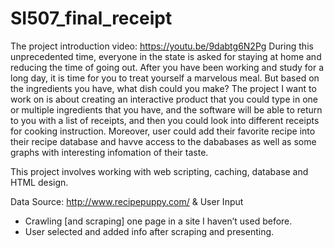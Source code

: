 # SI507_final_receipt


The project introduction video: https://youtu.be/9dabtg6N2Pg
During this unprecedented time, everyone in the state is asked for staying at home and reducing the time of going out. After you have been working and study for a long day, it is time for you to treat yourself a marvelous meal. But based on the ingredients you have, what dish could you make?
The project I want to work on is about creating an interactive product that you could type in one or multiple ingredients that you have, and the software will be able to return to you with a list of receipts, and then you could look into different receipts for cooking instruction.
Moreover, user could add their favorite recipe into their recipe database and havve access to the dababases as well as some graphs with interesting infomation of their taste.  

This project involves working with web scripting, caching, database and HTML design.

Data Source:
http://www.recipepuppy.com/ & User Input
* Crawling [and scraping] one page in a site I haven’t used before.
* User selected and added info after scraping and presenting.


